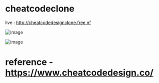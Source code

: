 # cheatcodeclone

live : http://cheatcodedesignclone.free.nf

![image](https://github.com/surajmishra-001/cheatcodeclone/assets/140611249/2fc0aaec-7c58-4b59-9140-32fe20321a61)

![image](https://github.com/surajmishra-001/cheatcodeclone/assets/140611249/7d08b2b2-6a2b-461a-8a7b-291e25ca1aa2)


# reference - https://www.cheatcodedesign.co/

